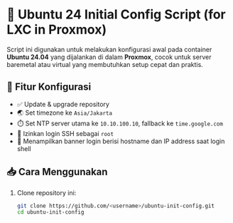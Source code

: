# 🚀 Ubuntu 24 Initial Config Script (for LXC in Proxmox)

Script ini digunakan untuk melakukan konfigurasi awal pada container **Ubuntu 24.04** yang dijalankan di dalam **Proxmox**, cocok untuk server baremetal atau virtual yang membutuhkan setup cepat dan praktis.

## 🔧 Fitur Konfigurasi

- ✅ Update & upgrade repository
- 🌏 Set timezone ke `Asia/Jakarta`
- ⏱️ Set NTP server utama ke `10.10.100.10`, fallback ke `time.google.com`
- 🔐 Izinkan login SSH sebagai `root`
- 📢 Menampilkan banner login berisi hostname dan IP address saat login shell

## 📥 Cara Menggunakan

1. Clone repository ini:
   ```bash
   git clone https://github.com/<username>/ubuntu-init-config.git
   cd ubuntu-init-config
